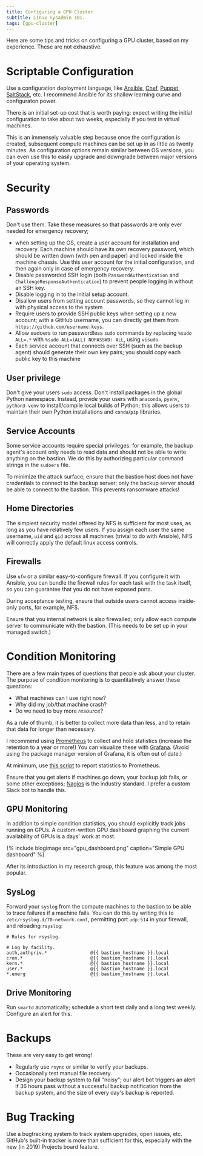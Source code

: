 ```yaml
---
title: Configuring a GPU Cluster
subtitle: Linux Sysadmin 101.
tags: [gpu-cluster]
---
```


Here are some tips and tricks on configuring a GPU cluster, based on my experience. These are not exhaustive.

# Scriptable Configuration

Use a configuration deployment language, like [Ansible](https://www.ansible.com/), [Chef](https://www.chef.io/), [Puppet](https://puppet.com/), [SaltStack](https://www.saltstack.com/), etc. I recommend Ansible for its shallow learning curve and configuraton power.

There is an initial set-up cost that is worth paying: expect writing the initial configuration to take about two weeks, especially if you test in virtual machines.

This is an immensely valuable step because once the configuration is created, subsequent compute machines can be set up in as little as twenty minutes. As configuration options remain similar between OS versions, you can even use this to easily upgrade and downgrade between major versions of your operating system.

# Security

## Passwords

Don't use them. Take these measures so that passwords are only ever needed for emergency recovery; 

 - when setting up the OS, create a user account for installation and recovery. Each machine should have its own recovery password, which should be written down (with pen and paper) and locked inside the machine chassis. Use this user account for the initial configuration, and then again only in case of emergency recovery.
 - Disable passworded SSH login (both `PasswordAuthentication` and `ChallengeResponseAuthentication`) to prevent people logging in without an SSH key.
 - Disable logging in to the initial setup account.
 - Disallow users from setting account passwords, so they cannot log in with physical access to the system
 - Require users to provide SSH public keys when setting up a new account; with a GitHub username, you can directly get them from `https://github.com/username.keys`.
 - Allow sudoers to run passwordless `sudo` commands by replacing `%sudo ALL=.*` with `%sudo ALL=(ALL) NOPASSWD: ALL`, using `visudo`.
 - Each service account that connects over SSH (such as the backup agent) should generate their own key pairs; you should copy each public key to this machine

## User privilege

Don't give your users `sudo` access. Don't install packages in the global Python namespace. Instead, provide your users with `anaconda`, `pyenv`, `python3-venv` to install/compile local builds of Python; this allows users to maintain their own Python installations and `conda`/`pip` libraries.

## Service Accounts

Some service accounts require special privileges: for example, the backup agent's account only needs to read data and should not be able to write anything on the bastion. We do this by authorizing particular command strings in the `sudoers` file. 

To minimize the attack surface, ensure that the bastion host does not have credentials to connect to the backup server; only the backup server should be able to connect to the bastion. This prevents ransomware attacks!

## Home Directories

The simplest security model offered by NFS is sufficient for most uses, as long as you have relatively few users. If you assign each user the same username, `uid` and `gid` across all machines (trivial to do with Ansible), NFS will correctly apply the default linux access controls.

## Firewalls

Use `ufw` or a similar easy-to-configure firewall. If you configure it with Ansible, you can bundle the firewall rules for each task with the task itself, so you can guarantee that you do not have exposed ports.

During acceptance testing, ensure that outside users cannot access inside-only ports, for example, NFS.

Ensure that you internal network is also firewalled; only allow each compute server to communicate with the bastion. (This needs to be set up in your managed switch.)


# Condition Monitoring

There are a few main types of questions that people ask about your cluster. The purpose of condition monitoring is to quantitatively answer these questions:

 - What machines can I use right now?
 - Why did my job/that machine crash?
 - Do we need to buy more _resource_?

As a rule of thumb, it is better to collect more data than less, and to retain that data for longer than necessary.

I recommend using [Prometheus](https://prometheus.io/) to collect and hold statistics (increase the retention to a year or more!) You can visualize these with [Grafana](https://grafana.com/). (Avoid using the package manager version of Grafana, it is often out of date.)

At minimum, use [this script](https://github.com/gauravmm/prometheus_reporter) to report statistics to Prometheus.

Ensure that you get alerts if machines go down, your backup job fails, or some other exceptions; [Nagios](https://www.nagios.org/) is the industry standard. I prefer a custom Slack bot to handle this. 

## GPU Monitoring

In addition to simple condition statistics, you should explicitly track jobs running on GPUs. A custom-written GPU dashboard graphing the current availability of GPUs is a days' work at most.

{% include blogimage src="gpu_dashboard.png" caption="Simple GPU dashboard" %}

After its introduction in my research group, this feature was among the most popular.

## SysLog

Forward your `syslog` from the compute machines to the bastion to be able to trace failures if a machine fails. You can do this by writing this to `/etc/rsyslog.d/70-network.conf`, permitting port `udp:514` in your firewall, and reloading `rsyslog`:

```liquid
# Rules for rsyslog.

# Log by facility.
auth,authpriv.*                @{{ bastion_hostname }}.local
cron.*                         @{{ bastion_hostname }}.local
kern.*                         @{{ bastion_hostname }}.local
user.*                         @{{ bastion_hostname }}.local
*.emerg                        @{{ bastion_hostname }}.local
```

## Drive Monitoring

Run `smartd` automatically; schedule a short test daily and a long test weekly. Configure an alert for this.

# Backups

These are very easy to get wrong!

 - Regularly use `rsync` or similar to verify your backups.
 - Occasionally test manual file recovery.
 - Design your backup system to fail "noisy"; our alert bot triggers an alert if 36 hours pass without a successful backup notification from the backup system, and the size of every day's backup is reported.

# Bug Tracking

Use a bugtracking system to track system upgrades, open issues, etc. GitHub's built-in tracker is more than sufficient for this, especially with the new (in 2019) Projects board feature.

